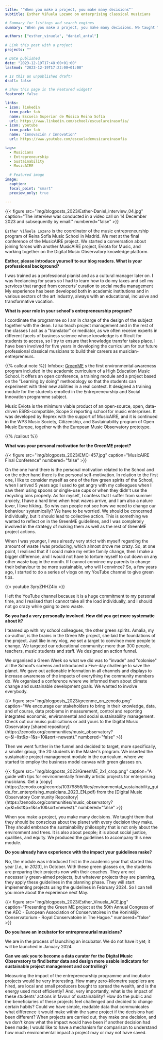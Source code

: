 ```yaml
---
title: '"When you make a project, you make many decisions"'
subtitle: Esther Viñuela Lozano on enterprising classical musicians

# Summary for listings and search engines
summary: "When you make a project, you make many decisions. We taught them that they should be conscious about the planet with every decision they make."

authors: ["esther_vinuela", "daniel_antal"]
 
# Link this post with a project
projects: ""

# Date published
date: "2023-12-19T17:48:00+01:00"
lastmod: "2023-12-19T17:22:00+01:00"

# Is this an unpublished draft?
draft: false

# Show this page in the Featured widget?
featured: false

links:
- icon: linkedin
  icon_pack: fab
  name: Escuela Superior de Música Reina Sofía
  url: https://www.linkedin.com/school/escuelareinasofia/
- icon: youtube
  icon_pack: fab
  name: "Innovación / Innovation"
  url: https://www.youtube.com/escuelademusicareinasofia

tags:
  - Musicians
  - Entrepreneurship
  - Sustainability
  - MusicAIRE
  
  # Featured image
image:
  caption: 
  focal_point: "smart"
  preview_only: true
  
---
```


<td style="text-align: center;">{{< figure src="img/blogposts_2023/Esther-Daniel_interview_04.jpg" caption="The interview was conducted in a video call on 14 December 2023 and subsequently by email." numbered="false" >}}</td>


`Esther Viñuela Lozano` is the coordinator of the music entrepreneurship program of Reina Sofía Music School in Madrid. We met at the final conference of the MusicAIRE project. We started a conversation about joining forces with another MusicAIRE project, Eviota for Music, and working together on the Digital Music Observatory knowledge platform.  


**Esther, please introduce yourself to our blog readers. What is your professional background?**

I was trained as a professional pianist and as a cultural manager later on. I was freelancing for years so I had to learn how to do my taxes and sell my services that ranged from concerts’ curation to social media management My experience has been developed both in academic institutions and in various sectors of the art industry, always with an educational, inclusive and transformative vocation.

**What is your role in your school's entrepreneurship program?**

I coordinate the programme so I am in charge of the design of the subject together with the dean. I also teach project management and in the rest of the classes I act as a "translator" or mediator, as we often receive experts in different facets of business science whose knowledge is difficult for students to access, so I try to ensure that knowledge transfer takes place. I have been involved for five years in developing the curriculum for our future professional classical musicians to build their careers as musician-entrepreneurs.

{{% callout note %}}
Infobox: 
[GreenME](https://www.escuelasuperiordemusicareinasofia.es/en/green-music-entrepreneurship) s the first environmental awareness program included in the academic curriculum of a High Education Music School. It offers an open conference, a training module and a project based on the "Learning by doing" methodology so that the students can experiment with their new abilities in a real context. It designed a training module for the students enrolled in the Entrepreneurship and Social Innovation programme subject.

Music Eviota is the minimum viable product of an open-source, open, data-driven ESRS-compatible, Scope 3 reporting school for music enterprises. It was developed by Reprex with the support of MusicAIRE, and it is continued in the WP3 Music Society, Citizenship, and Sustainability program of Open Music Europe, together with the European Music Observatory prototype.

{{% /callout %}}

**What was your personal motivation for the GreenME project?**



<td style="text-align: center;">{{< figure src="img/blogposts_2023/EMC-457.jpg" caption="MusicAIRE Final Conference" numbered="false" >}}</td>

On the one hand there is the personal motivation related to the School and on the other hand there is the personal self-motivation. In relation to the first one, I like to consider myself as one of the few green spirits of the School, when I arrived 5 years ago I used to get angry with my colleagues when I saw them using spoons or single-use cups or when they didn't use the recycling bins properly. As for myself, I confess that I suffer from summer anxiety, I have a hard time when heat waves arrive, and I am also a nature lover, I love hiking.. So why can people not see how we need to change our behaviour systemically? We have to be worried. We should be concerned individually, but it should lead to collective action. This is something we wanted to reflect on in the GreenME guidelines, and I was completely involved in the strategy of making them as well as the rest of GreenME project actions.

When I was younger, I was already very strict with myself regarding the amount of waste I was producing, which almost drove me crazy. So, at one point, I realised that if I could make my entire family change, then I make a bigger difference, and I would not have to torture myself to cut down on any other waste bag in the month. If I cannot convince my parents to change their behaviour to be more sustainable, who will I convince? So, a few years ago, I started to do a series of vlogs on my YouTube channel to give green tips. 

{{< youtube 3yryZHHZ4io >}}

I left the YouTube channel because it is a huge commitment to my personal time, and I realised that I cannot take all the load individually, and I should not go crazy while going to zero waste.

**So you had a very personally involved. How did you get more systematic about it?**

I teamed up with my school colleagues, the other green spirits.  Amalia, my co-author, is the brains in the Green ME project, she laid the foundations of the project. Just like in my vlog, we set a target to convince more people to change. We targeted our educational community: more than 300 people, teachers, music students and staff. We designed an action funnel.

We organised a Green Week so what we did was to  "invade" and "colonise" all the School’s screens and introduced a Five-day challenge to save the planet. We gave out actionable information in all channels and displays to increase awareness of the impacts of everything the community members do. We organised a conference where we informed them about climate change and sustainable development goals. We wanted to involve everybody.

<td style="text-align: center;">{{< figure src="img/blogposts_2023/greenme_on_zenodo.png" caption="We encourage our stakeholders to bring in their knowledge, data, and of course, data problems in measurement, control and reporting integrated economic, environmental and social sustainability management. Check out our muisc publications or add yours to the Digital Music Observatory [shared repository](https://zenodo.org/communities/music_observatory?q=&l=list&p=1&s=10&sort=newest)." numbered="false" >}}</td>

Then we went further in the funnel and decided to target, more specifically, a smaller group, the 20 students in the Master's program. We inserted the sustainable project management module in the curriculum, where we started to employ the business model canvas with green glasses on. 

<td style="text-align: center;">{{< figure src="img/blogposts_2023/GreenME_2x1_crop.png" caption="A guide with tips for environmentally friendly artistic projects for enterprising musicians. Get a [copy](https://zenodo.org/records/10379856/files/environmental_sustainability_guide_for_enterprising_musicians_2023_EN.pdf) from the [Digital Music Observatory Community Repository](https://zenodo.org/communities/music_observatory?q=&l=list&p=1&s=10&sort=newest)." numbered="false" >}}</td>

When you make a project, you make many decisions. We taught them that they should be conscious about the planet with every decision they make. They should embrace the sustainability philosophy that is not only about the environment and trees. It is also about people; it is about social justice, qualities, and equity. We produced the guidelines to accompany this new module.


**Do you already have experience with the impact your guidelines make?**

No, the module was introduced first in the academic year that started this year [*i.e., in 2023*], in October.  With these green glasses on, the students are preparing their projects now with their coaches. They are not necessarily green-aimed projects, but whatever projects they are planning, they apply these guidelines in the planning phase. They will start implementing projects using the guidelines in February 2024. So I can tell you more about the experience next May.

<td style="text-align: center;">{{< figure src="img/blogposts_2023/Esther_Vinuela_ACE.jpg" caption="Presenting the Green ME project at the 50th Annual Congress of the AEC - European Association of Conservatoires in the Koninklijk Conservatorium - Royal Conservatoire in The Hague." numbered="false" >}}</td>

**Do you have an incubator for entrepreneurial musicians?**

We are in the process of launching an incubator. We do not have it yet; it will be launched in January 2024. 


**Can we ask you to become a data curator for the Digital Music Observatory to find better data and design more usable indicators for sustainable project management and controlling?**

Measuring the impact of the entrepreneurship programme and incubator projects would be very interesting. How many zero-kilometre suppliers are hired, are local and small producers bought to spread the wealth, and is the energy used most efficiently? And, very importantly, what is the impact of these students' actions in favour of sustainability? How do the public and the beneficiaries of these projects feel challenged and decided to change certain habits? Could we have simple, readable data that communicates what difference it would make within the same project if the decisions had been different? When projects are carried out, they make one decision, and we don't know what the impact would have been if another decision had been made; I would like to have a mechanism for comparison to understand how much environmental impact a project may or may not have saved.
